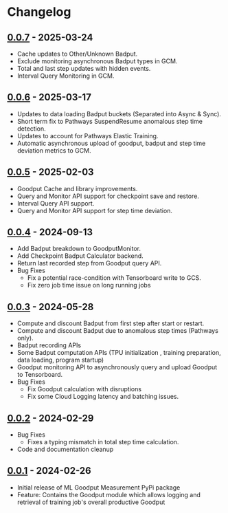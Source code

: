 # Changelog

<!--

Changelog follow the https://keepachangelog.com/ standard (at least the headers)

This allows:

* auto-parsing release notes during the automated releases from github-action:
  https://github.com/marketplace/actions/pypi-github-auto-release
* Have clickable headers in the rendered markdown

To release a new version (e.g. from `1.0.0` -> `2.0.0`):

* Create a new `# [0.0.1] - YYYY-MM-DD` header and add the current
  `[Unreleased]` notes.
* At the end of the file:
  * Define the new link url:
  `[0.0.1]: https://github.com/AI-Hypercomputer/ml-goodput-measurement/compare/v1.0.0...v2.0.0`
  * Update the `[Unreleased]` url: `v1.0.0...HEAD` -> `v2.0.0...HEAD`

-->

## [0.0.7] - 2025-03-24

* Cache updates to Other/Unknown Badput.
* Exclude monitoring asynchronous Badput types in GCM.
* Total and last step updates with hidden events.
* Interval Query Monitoring in GCM.

## [0.0.6] - 2025-03-17

* Updates to data loading Badput buckets (Separated into Async & Sync).
* Short term fix to Pathways SuspendResume anomalous step time detection.
* Updates to account for Pathways Elastic Training.
* Automatic asynchronous upload of goodput, badput and step time deviation metrics to GCM.

## [0.0.5] - 2025-02-03

* Goodput Cache and library improvements.
* Query and Monitor API support for checkpoint save and restore.
* Interval Query API support.
* Query and Monitor API support for step time deviation.

## [0.0.4] - 2024-09-13

* Add Badput breakdown to GoodputMonitor.
* Add Checkpoint Badput Calculator backend.
* Return last recorded step from Goodput query API.
* Bug Fixes
  * Fix a potential race-condition with Tensorboard write to GCS.
  * Fix zero job time issue on long running jobs

## [0.0.3] - 2024-05-28

* Compute and discount Badput from first step after start or restart.
* Compute and discount Badput due to anomalous step times (Pathways only).
* Badput recording APIs
* Some Badput computation APIs (TPU initialization , training preparation, data loading, program startup)
* Goodput monitoring API to asynchronously query and upload Goodput to Tensorboard.
* Bug Fixes
  * Fix Goodput calculation with disruptions
  * Fix some Cloud Logging latency and batching issues.

## [0.0.2] - 2024-02-29

* Bug Fixes
  * Fixes a typing mismatch in total step time calculation.
* Code and documentation cleanup

## [0.0.1] - 2024-02-26

* Initial release of ML Goodput Measurement PyPi package
* Feature: Contains the Goodput module which allows logging and retrieval of training job's overall productive Goodput

[0.0.7]: https://github.com/AI-Hypercomputer/ml-goodput-measurement/compare/v0.0.6...v0.0.7
[0.0.6]: https://github.com/AI-Hypercomputer/ml-goodput-measurement/compare/v0.0.5...v0.0.6
[0.0.5]: https://github.com/AI-Hypercomputer/ml-goodput-measurement/compare/v0.0.4...v0.0.5
[0.0.4]: https://github.com/AI-Hypercomputer/ml-goodput-measurement/compare/v0.0.3...v0.0.4
[0.0.3]: https://github.com/AI-Hypercomputer/ml-goodput-measurement/compare/v0.0.2...v0.0.3
[0.0.2]: https://github.com/AI-Hypercomputer/ml-goodput-measurement/compare/v0.0.1...v0.0.2
[0.0.1]: https://github.com/AI-Hypercomputer/ml-goodput-measurement/releases/tag/v0.0.1